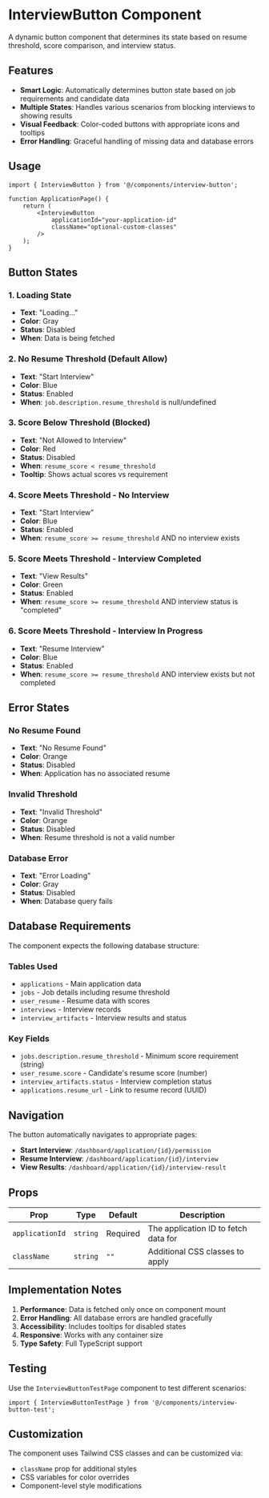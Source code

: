 # InterviewButton Component

A dynamic button component that determines its state based on resume threshold, score comparison, and interview status.

## Features

- **Smart Logic**: Automatically determines button state based on job requirements and candidate data
- **Multiple States**: Handles various scenarios from blocking interviews to showing results
- **Visual Feedback**: Color-coded buttons with appropriate icons and tooltips
- **Error Handling**: Graceful handling of missing data and database errors

## Usage

```tsx
import { InterviewButton } from '@/components/interview-button';

function ApplicationPage() {
    return (
        <InterviewButton 
            applicationId="your-application-id"
            className="optional-custom-classes"
        />
    );
}
```

## Button States

### 1. Loading State
- **Text**: "Loading..."
- **Color**: Gray
- **Status**: Disabled
- **When**: Data is being fetched

### 2. No Resume Threshold (Default Allow)
- **Text**: "Start Interview"
- **Color**: Blue  
- **Status**: Enabled
- **When**: `job.description.resume_threshold` is null/undefined

### 3. Score Below Threshold (Blocked)
- **Text**: "Not Allowed to Interview"
- **Color**: Red
- **Status**: Disabled
- **When**: `resume_score < resume_threshold`
- **Tooltip**: Shows actual scores vs requirement

### 4. Score Meets Threshold - No Interview
- **Text**: "Start Interview"
- **Color**: Blue
- **Status**: Enabled
- **When**: `resume_score >= resume_threshold` AND no interview exists

### 5. Score Meets Threshold - Interview Completed
- **Text**: "View Results"
- **Color**: Green
- **Status**: Enabled
- **When**: `resume_score >= resume_threshold` AND interview status is "completed"

### 6. Score Meets Threshold - Interview In Progress
- **Text**: "Resume Interview"
- **Color**: Blue
- **Status**: Enabled
- **When**: `resume_score >= resume_threshold` AND interview exists but not completed

## Error States

### No Resume Found
- **Text**: "No Resume Found"
- **Color**: Orange
- **Status**: Disabled
- **When**: Application has no associated resume

### Invalid Threshold
- **Text**: "Invalid Threshold"
- **Color**: Orange
- **Status**: Disabled
- **When**: Resume threshold is not a valid number

### Database Error
- **Text**: "Error Loading"
- **Color**: Gray
- **Status**: Disabled
- **When**: Database query fails

## Database Requirements

The component expects the following database structure:

### Tables Used
- `applications` - Main application data
- `jobs` - Job details including resume threshold
- `user_resume` - Resume data with scores
- `interviews` - Interview records
- `interview_artifacts` - Interview results and status

### Key Fields
- `jobs.description.resume_threshold` - Minimum score requirement (string)
- `user_resume.score` - Candidate's resume score (number)
- `interview_artifacts.status` - Interview completion status
- `applications.resume_url` - Link to resume record (UUID)

## Navigation

The button automatically navigates to appropriate pages:
- **Start Interview**: `/dashboard/application/{id}/permission`
- **Resume Interview**: `/dashboard/application/{id}/interview`
- **View Results**: `/dashboard/application/{id}/interview-result`

## Props

| Prop | Type | Default | Description |
|------|------|---------|-------------|
| `applicationId` | `string` | Required | The application ID to fetch data for |
| `className` | `string` | `""` | Additional CSS classes to apply |

## Implementation Notes

1. **Performance**: Data is fetched only once on component mount
2. **Error Handling**: All database errors are handled gracefully
3. **Accessibility**: Includes tooltips for disabled states
4. **Responsive**: Works with any container size
5. **Type Safety**: Full TypeScript support

## Testing

Use the `InterviewButtonTestPage` component to test different scenarios:

```tsx
import { InterviewButtonTestPage } from '@/components/interview-button-test';
```

## Customization

The component uses Tailwind CSS classes and can be customized via:
- `className` prop for additional styles
- CSS variables for color overrides
- Component-level style modifications
